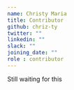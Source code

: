 ```yaml
---
name: Christy Maria
title: Contributor
github: chriz-ty
twitter: ""
linkedin: ""
slack: ""
joining_date: ""
role : contributor
---
```


Still waiting for this
